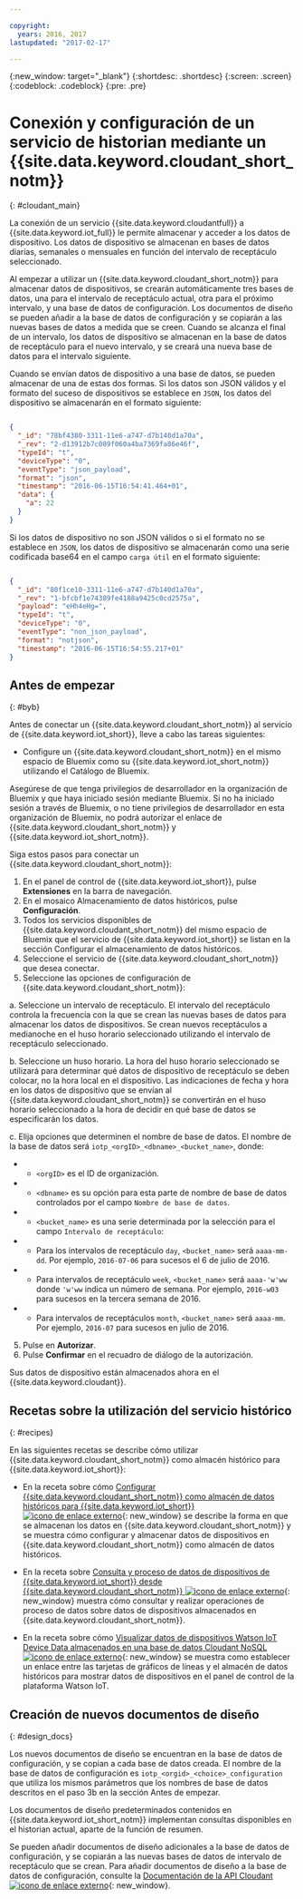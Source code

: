 ```yaml
---

copyright:
  years: 2016, 2017
lastupdated: "2017-02-17"

---
```


{:new_window: target="\_blank"}
{:shortdesc: .shortdesc}
{:screen: .screen}
{:codeblock: .codeblock}
{:pre: .pre}

# Conexión y configuración de un servicio de historian mediante un {{site.data.keyword.cloudant_short_notm}}  
{: #cloudant_main}

La conexión de un servicio {{site.data.keyword.cloudantfull}} a {{site.data.keyword.iot_full}} le permite almacenar y acceder a los datos de dispositivo. Los datos de dispositivo se almacenan en bases de datos diarias, semanales o mensuales en función del intervalo de receptáculo seleccionado.

Al empezar a utilizar un {{site.data.keyword.cloudant_short_notm}} para almacenar datos de dispositivos, se crearán automáticamente tres bases de datos, una para el intervalo de receptáculo actual, otra para el próximo intervalo, y una base de datos de configuración. Los documentos de diseño se pueden añadir a la base de datos de configuración y se copiarán a las nuevas bases de datos a medida que se creen. Cuando se alcanza el final de un intervalo, los datos de dispositivo se almacenan en la base de datos de receptáculo para el nuevo intervalo, y se creará una nueva base de datos para el intervalo siguiente.

Cuando se envían datos de dispositivo a una base de datos, se pueden almacenar de una de estas dos formas. Si los datos son JSON válidos y el formato del suceso de dispositivos se establece en `JSON`, los datos del dispositivo se almacenarán en el formato siguiente:

```json

{
  "_id": "78bf4380-3311-11e6-a747-d7b140d1a70a",
  "_rev": "2-d13912b7c089f060a4ba7369fa86e46f",
  "typeId": "t",
  "deviceType": "0",
  "eventType": "json_payload",
  "format": "json",
  "timestamp": "2016-06-15T16:54:41.464+01",
  "data": {
    "a": 22
  }
}

```

Si los datos de dispositivo no son JSON válidos o si el formato no se establece en `JSON`, los datos de dispositivo se almacenarán como una serie codificada base64 en el campo `carga útil` en el formato siguiente:

```json

{
  "_id": "80f1ce10-3311-11e6-a747-d7b140d1a70a",
  "_rev": "1-bfcbf1e74389fe4188a9425c0cd2575a",
  "payload": "eHh4eHg=",
  "typeId": "t",
  "deviceType": "0",
  "eventType": "non_json_payload",
  "format": "notjson",
  "timestamp": "2016-06-15T16:54:55.217+01"
}

```

## Antes de empezar  
{: #byb}

Antes de conectar un {{site.data.keyword.cloudant_short_notm}} al servicio de {{site.data.keyword.iot_short}}, lleve a cabo las tareas siguientes:

- Configure un {{site.data.keyword.cloudant_short_notm}} en el mismo espacio de Bluemix como su {{site.data.keyword.iot_short_notm}} utilizando el Catálogo de Bluemix.

Asegúrese de que tenga privilegios de desarrollador en la organización de Bluemix y que haya iniciado sesión mediante Bluemix. Si no ha iniciado sesión a través de Bluemix, o no tiene privilegios de desarrollador en esta organización de Bluemix, no podrá autorizar el enlace de {{site.data.keyword.cloudant_short_notm}} y {{site.data.keyword.iot_short_notm}}.

Siga estos pasos para conectar un {{site.data.keyword.cloudant_short_notm}}:

1. En el panel de control de {{site.data.keyword.iot_short}}, pulse **Extensiones** en la barra de navegación.
2. En el mosaico Almacenamiento de datos históricos, pulse **Configuración**.
2. Todos los servicios disponibles de {{site.data.keyword.cloudant_short_notm}} del mismo espacio de Bluemix que el servicio de {{site.data.keyword.iot_short}} se listan en la sección Configurar el almacenamiento de datos históricos.
3. Seleccione el servicio de {{site.data.keyword.cloudant_short_notm}} que desea conectar.
4. Seleccione las opciones de configuración de {{site.data.keyword.cloudant_short_notm}}:

  a. Seleccione un intervalo de receptáculo. El intervalo del receptáculo controla la frecuencia con la que se crean las nuevas bases de datos para almacenar los datos de dispositivos. Se crean nuevos receptáculos a medianoche en el huso horario seleccionado utilizando el intervalo de receptáculo seleccionado.

  b. Seleccione un huso horario. La hora del huso horario seleccionado se utilizará para determinar qué datos de dispositivo de receptáculo se deben colocar, no la hora local en el dispositivo. Las indicaciones de fecha y hora en los datos de dispositivo que se envían al {{site.data.keyword.cloudant_short_notm}} se convertirán en el huso horario seleccionado a la hora de decidir en qué base de datos se especificarán los datos.

  c. Elija opciones que determinen el nombre de base de datos. El nombre de la base de datos será `iotp_<orgID>_<dbname>_<bucket_name>`, donde:

 +  * `<orgID>` es el ID de organización.
 +  * `<dbname>` es su opción para esta parte de nombre de base de datos controlados por el campo `Nombre de base de datos`.
 +  * `<bucket_name>` es una serie determinada por la selección para el campo `Intervalo de receptáculo`:
 +    * Para los intervalos de receptáculo `day`, `<bucket_name>` será `aaaa-mm-dd`.  Por ejemplo, `2016-07-06` para sucesos el 6 de julio de 2016.
 +    * Para intervalos de receptáculo `week`, `<bucket_name>` será `aaaa-'w'ww` donde `'w'ww` indica un número de semana.  Por ejemplo, `2016-w03` para sucesos en la tercera semana de 2016.
 +    * Para intervalos de receptáculos `month`, `<bucket_name>` será `aaaa-mm`.  Por ejemplo, `2016-07` para sucesos en julio de 2016.

5. Pulse en **Autorizar**.
6. Pulse **Confirmar** en el recuadro de diálogo de la autorización.

Sus datos de dispositivo están almacenados ahora en el {{site.data.keyword.cloudant}}.

## Recetas sobre la utilización del servicio histórico  
{: #recipes}

En las siguientes recetas se describe cómo utilizar {{site.data.keyword.cloudant_short_notm}} como almacén histórico para {{site.data.keyword.iot_short}}:

- En la receta sobre cómo [Configurar {{site.data.keyword.cloudant_short_notm}} como almacén de datos históricos para {{site.data.keyword.iot_short}} ![icono de enlace externo](../../icons/launch-glyph.svg)](https://developer.ibm.com/recipes/tutorials/cloudant-nosql-db-as-historian-data-storage-for-ibm-watson-iot-parti/){: new_window} se describe la forma en que se almacenan los datos en {{site.data.keyword.cloudant_short_notm}} y se muestra cómo configurar y almacenar datos de dispositivos en {{site.data.keyword.cloudant_short_notm}} como almacén de datos históricos. 

- En la receta sobre [Consulta y proceso de datos de dispositivos de {{site.data.keyword.iot_short}} desde {{site.data.keyword.cloudant_short_notm}} ![icono de enlace externo](../../icons/launch-glyph.svg)](https://developer.ibm.com/recipes/tutorials/cloudant-nosql-db-as-historian-data-storage-for-ibm-watson-iot-partii){: new_window} muestra cómo consultar y realizar operaciones de proceso de datos sobre datos de dispositivos almacenados en {{site.data.keyword.cloudant_short_notm}}.

- En la receta sobre cómo [Visualizar datos de dispositivos Watson IoT Device Data almacenados en una base de datos Cloudant NoSQL ![icono de enlace externo](../../icons/launch-glyph.svg)](https://developer.ibm.com/recipes/?post_type=pnext_tutorial&p=27327){: new_window} se muestra como establecer un enlace entre las tarjetas de gráficos de líneas y el almacén de datos históricos para mostrar datos de dispositivos en el panel de control de la plataforma Watson IoT. 


## Creación de nuevos documentos de diseño  
{: #design_docs}

Los nuevos documentos de diseño se encuentran en la base de datos de configuración, y se copian a cada base de datos creada. El nombre de la base de datos de configuración es `iotp_<orgid>_<choice>_configuration
` que utiliza los mismos parámetros que los nombres de base de datos descritos en el paso 3b en la sección Antes de empezar.

Los documentos de diseño predeterminados contenidos en {{site.data.keyword.iot_short_notm}} implementan consultas disponibles en el historian actual, aparte de la función de resumen.

Se pueden añadir documentos de diseño adicionales a la base de datos de configuración, y se copiarán a las nuevas bases de datos de intervalo de receptáculo que se crean. Para añadir documentos de diseño a la base de datos de configuración, consulte la [Documentación de la API Cloudant ![icono de enlace externo](../icons/launch-glyph.svg)](https://docs.cloudant.com/document.html){: new_window}.

<!--  # Related links
{: #rellinks}
* [Querying your {{site.data.keyword.cloudant_short_notm}}](link) -->
